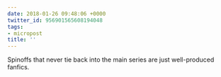 ```yaml
---
date: 2018-01-26 09:48:06 +0000
twitter_id: 956901565608194048
tags:
- micropost
title: ''
---
```


Spinoffs that never tie back into the main series are just well-produced fanfics.
